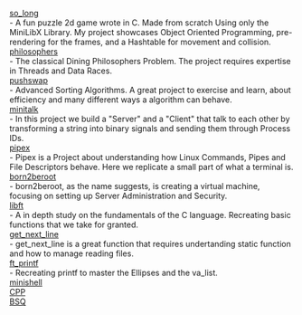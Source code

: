 [so_long](https://github.com/42rteles-f/so_long)<br> - A fun puzzle 2d game wrote in C. Made from scratch Using only the MiniLibX Library. My project showcases Object Oriented Programming, pre-rendering for the frames, and a Hashtable for movement and collision. <br>
[philosophers](https://github.com/42rteles-f/philosophers)<br> - The classical Dining Philosophers Problem. The project requires expertise in Threads and Data Races.<br>
[pushswap](https://github.com/42rteles-f/pushswap)<br> - Advanced Sorting Algorithms. A great project to exercise and learn, about efficiency and many different ways a algorithm can behave. <br>
[minitalk](https://github.com/42rteles-f/minitalk)<br> - In this project we build a "Server" and a "Client" that talk to each other by transforming a string into binary signals and sending them through Process IDs. <br>
[pipex](https://github.com/42rteles-f/pipex)<br> - Pipex is a Project about understanding how Linux Commands, Pipes and File Descriptors behave. Here we replicate a small part of what a terminal is.<br>
[born2beroot](https://github.com/42rteles-f/born2beroot)<br> - born2beroot, as the name suggests, is creating a virtual machine, focusing on setting up Server Administration and Security.<br>
[libft](https://github.com/42rteles-f/libft)<br> - A in depth study on the fundamentals of the C language. Recreating basic functions that we take for granted.<br>
[get_next_line](https://github.com/42rteles-f/get_next_line)<br> - get_next_line is a great function that requires undertanding static function and how to manage reading files. <br>
[ft_printf](https://github.com/42rteles-f/ft_printf)<br> - Recreating printf to master the Ellipses and the va_list. <br>
[minishell]() <br>
[CPP]() <br>
[BSQ]() <br>

          
